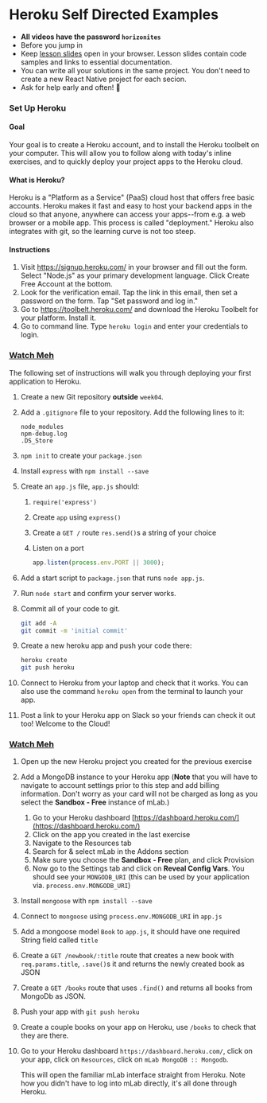 # Heroku Self Directed Examples

- **All videos have the password `horizonites`**
- Before you jump in
- Keep [lesson slides](https://lessons.horizonsbootcamp.com/lessons/week04/day2.html)
  open in your browser. Lesson slides contain code samples and links to
  essential documentation.
- You can write all your solutions in the same project. You don't need to
  create a new React Native project for each secion.
- Ask for help early and often! 🙋

### Set Up Heroku

#### Goal

Your goal is to create a Heroku account, and to install the Heroku toolbelt on
your computer. This will allow you to follow along with today's inline
exercises, and to quickly deploy your project apps to the Heroku cloud.

#### What is Heroku?

Heroku is a "Platform as a Service" (PaaS) cloud host that offers free basic
accounts. Heroku makes it fast and easy to host your backend apps in the cloud
so that anyone, anywhere can access your apps--from e.g. a web browser or a
mobile app. This process is called "deployment." Heroku also integrates with
git, so the learning curve is not too steep.

#### Instructions

1. Visit https://signup.heroku.com/ in your browser and fill out the form.
   Select "Node.js" as your primary development language. Click Create Free
   Account at the bottom.
1. Look for the verification email. Tap the link in this email, then set a
   password on the form. Tap "Set password and log in."
1. Go to https://toolbelt.heroku.com/ and download the Heroku Toolbelt for your
   platform. Install it.
1. Go to command line. Type `heroku login` and enter your credentials to
   login.

### [Watch Meh]()

The following set of instructions will walk you through deploying your first
application to Heroku.

1. Create a new Git repository **outside** `week04`.
1. Add a `.gitignore` file to your repository. Add the following lines to
   it:

    ```
	node_modules
	npm-debug.log
	.DS_Store
	```

1. `npm init` to create your `package.json`
1. Install `express` with `npm install --save`
1. Create an `app.js` file, `app.js` should:
    1. `require('express')`
    1. Create `app` using `express()`
    1. Create a `GET /` route `res.send()`s a string of your choice
    1. Listen on a port

	    ```javascript
        app.listen(process.env.PORT || 3000);
        ```

1. Add a start script to `package.json` that runs `node app.js`.
1. Run `node start` and confirm your server works.
1. Commit all of your code to git.
    ```bash
	git add -A
	git commit -m 'initial commit'
	```
1. Create a new heroku app and push your code there:

	```bash
	heroku create
	git push heroku
	```

1. Connect to Heroku from your laptop and check that it works. You can also use the command `heroku open` from the terminal to launch your app.
1. Post a link to your Heroku app on Slack so your friends can check it out too! Welcome to the Cloud!

### [Watch Meh]()

1. Open up the new Heroku project you created for the previous exercise
1. Add a MongoDB instance to your Heroku app (__Note__ that you will have to navigate to account settings prior to this step and add billing information. Don't worry as your card will not be charged as long as you select the __Sandbox - Free__ instance of mLab.)
    1. Go to your Heroku dashboard [https://dashboard.heroku.com/](https://dashboard.heroku.com/)
	1. Click on the app you created in the last exercise
	1. Navigate to the Resources tab
	1. Search for & select mLab in the Addons section
	1. Make sure you choose the __Sandbox - Free__ plan, and click Provision
	1. Now go to the Settings tab and click on __Reveal Config Vars__. You should see your `MONGODB_URI` (this can be used by your application via. `process.env.MONGODB_URI`)
1. Install `mongoose` with `npm install --save`
1. Connect to `mongoose` using `process.env.MONGODB_URI` in `app.js`
1. Add a mongoose model `Book` to `app.js`, it should have one required String
   field called `title`
1. Create a `GET /newbook/:title` route that creates a new book with
   `req.params.title`, `.save()`s it and returns the newly created book as JSON
1. Create a `GET /books` route that uses `.find()` and returns all books from
   MongoDb as JSON.
1. Push your app with `git push heroku`
1. Create a couple books on your app on Heroku, use `/books` to check that they
   are there.
1. Go to your Heroku dashboard `https://dashboard.heroku.com/`, click on your
   app, click on `Resources`, click on `mLab MongoDB :: Mongodb`.

   This will open the familiar mLab interface straight from Heroku. Note how you
   didn't have to log into mLab directly, it's all done through Heroku.


